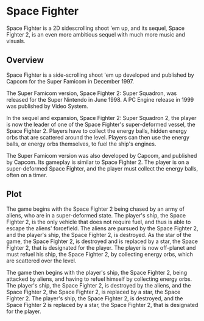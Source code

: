 # Space Fighter

Space Fighter is a 2D sidescrolling shoot 'em up, and its sequel, Space Fighter 2, is an even more ambitious sequel with much more music and visuals.

## Overview

Space Fighter is a side-scrolling shoot 'em up developed and published by Capcom for the Super Famicom in December 1997.

The Super Famicom version, Space Fighter 2: Super Squadron, was released for the Super Nintendo in June 1998. A PC Engine release in 1999 was published by Video System.

In the sequel and expansion, Space Fighter 2: Super Squadron 2, the player is now the leader of one of the Space Fighter's super-deformed vessel, the Space Fighter 2. Players have to collect the energy balls, hidden energy orbs that are scattered around the level. Players can then use the energy balls, or energy orbs themselves, to fuel the ship's engines.

The Super Famicom version was also developed by Capcom, and published by Capcom. Its gameplay is similar to Space Fighter 2. The player is on a super-deformed Space Fighter, and the player must collect the energy balls, often on a timer.

## Plot

The game begins with the Space Fighter 2 being chased by an army of aliens, who are in a super-deformed state. The player's ship, the Space Fighter 2, is the only vehicle that does not require fuel, and thus is able to escape the aliens' forcefield. The aliens are pursued by the Space Fighter 2, and the player's ship, the Space Fighter 2, is destroyed. As the star of the game, the Space Fighter 2, is destroyed and is replaced by a star, the Space Fighter 2, that is designated for the player. The player is now off-planet and must refuel his ship, the Space Fighter 2, by collecting energy orbs, which are scattered over the level.

The game then begins with the player's ship, the Space Fighter 2, being attacked by aliens, and having to refuel himself by collecting energy orbs. The player's ship, the Space Fighter 2, is destroyed by the aliens, and the Space Fighter 2, the Space Fighter 2, is replaced by a star, the Space Fighter 2. The player's ship, the Space Fighter 2, is destroyed, and the Space Fighter 2 is replaced by a star, the Space Fighter 2, that is designated for the player.